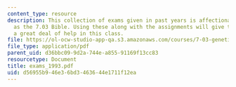 ```yaml
---
content_type: resource
description: This collection of exams given in past years is affectionately known
  as the 7.03 Bible. Using these along with the assignments will give the student
  a great deal of help in this class.
file: https://ol-ocw-studio-app-qa.s3.amazonaws.com/courses/7-03-genetics-fall-2004/d56955b946e36bd3463644e1711f12ea_exams_1993.pdf
file_type: application/pdf
parent_uid: d36bbc09-9d2a-744e-a855-91169f13cc83
resourcetype: Document
title: exams_1993.pdf
uid: d56955b9-46e3-6bd3-4636-44e1711f12ea
---
```

